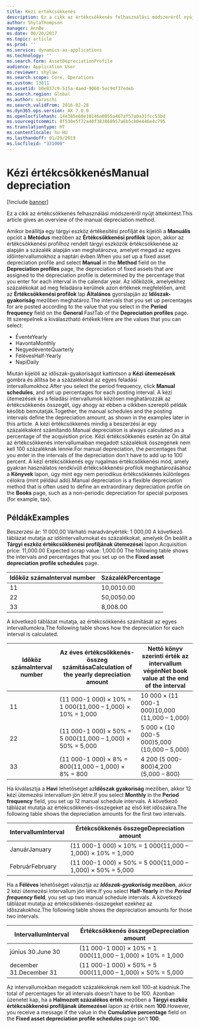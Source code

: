 ```yaml
---
title: Kézi értékcsökkenés
description: Ez a cikk az értékcsökkenés felhasználási módszeréről nyújt áttekintést.
author: ShylaThompson
manager: AnnBe
ms.date: 06/20/2017
ms.topic: article
ms.prod: ''
ms.service: dynamics-ax-applications
ms.technology: ''
ms.search.form: AssetDepreciationProfile
audience: Application User
ms.reviewer: shylaw
ms.search.scope: Core, Operations
ms.custom: 13811
ms.assetid: b0e837c9-515a-4aed-9060-5ec94f37edeb
ms.search.region: Global
ms.author: saraschi
ms.search.validFrom: 2016-02-28
ms.dyn365.ops.version: AX 7.0.0
ms.openlocfilehash: 14e385e60e10146a0855a467af57a0a31fcc53bd
ms.sourcegitcommit: 0f530e5f72a40f383868957a6b5cb0e446e4c795
ms.translationtype: HT
ms.contentlocale: hu-HU
ms.lasthandoff: 01/29/2019
ms.locfileid: "331000"
---
```

# <a name="manual-depreciation"></a><span data-ttu-id="b3316-103">Kézi értékcsökkenés</span><span class="sxs-lookup"><span data-stu-id="b3316-103">Manual depreciation</span></span>

[!include [banner](../includes/banner.md)]

<span data-ttu-id="b3316-104">Ez a cikk az értékcsökkenés felhasználási módszeréről nyújt áttekintést.</span><span class="sxs-lookup"><span data-stu-id="b3316-104">This article gives an overview of the manual depreciation method.</span></span>

<span data-ttu-id="b3316-105">Amikor beállítja egy tárgyi eszköz értékesítési profilját és kijelöli a **Manuális** opciót a **Metódus** mezőben az **Értékcsökkenési profilok** lapon, akkor az értékcsökkenési profilhoz rendelt tárgyi eszközök értékcsökkenése az alapján a százalék alapján van meghatározva, amelyet megad az egyes időintervallumokhoz a naptári évben.</span><span class="sxs-lookup"><span data-stu-id="b3316-105">When you set up a fixed asset depreciation profile and select **Manual** in the **Method** field on the **Depreciation profiles** page, the depreciation of fixed assets that are assigned to the depreciation profile is determined by the percentage that you enter for each interval in the calendar year.</span></span> <span data-ttu-id="b3316-106">Az időközök, amelyekhez százalékokat ad meg feladásra kerülnek azon értéknek megfelelően, amit az **Értékcsökkenési profilok** lap **Általános** gyorslapján az **Időszak-gyakoriság** mezőben meghatároz.</span><span class="sxs-lookup"><span data-stu-id="b3316-106">The intervals that you set up percentages for are posted according to the value that you select in the **Period frequency** field on the **General** FastTab of the **Depreciation profiles** page.</span></span> <span data-ttu-id="b3316-107">Itt szerepelnek a kiválasztható értékek:</span><span class="sxs-lookup"><span data-stu-id="b3316-107">Here are the values that you can select:</span></span>

-   <span data-ttu-id="b3316-108">Évente</span><span class="sxs-lookup"><span data-stu-id="b3316-108">Yearly</span></span>
-   <span data-ttu-id="b3316-109">Havonta</span><span class="sxs-lookup"><span data-stu-id="b3316-109">Monthly</span></span>
-   <span data-ttu-id="b3316-110">Negyedévente</span><span class="sxs-lookup"><span data-stu-id="b3316-110">Quarterly</span></span>
-   <span data-ttu-id="b3316-111">Féléves</span><span class="sxs-lookup"><span data-stu-id="b3316-111">Half-Yearly</span></span>
-   <span data-ttu-id="b3316-112">Napi</span><span class="sxs-lookup"><span data-stu-id="b3316-112">Daily</span></span>

<span data-ttu-id="b3316-113">Miután kijelöli az időszak-gyakoriságot kattintson a **Kézi ütemezések** gombra és állítsa be a százalékokat az egyes feladási intervallumokhoz.</span><span class="sxs-lookup"><span data-stu-id="b3316-113">After you select the period frequency, click **Manual schedules**, and set up percentages for each posting interval.</span></span> <span data-ttu-id="b3316-114">A kézi ütemezések és a feladási intervallumok közösen meghatározzák az értékcsökkenés összegét, úgy ahogy az ebben a cikkben szereplő példák később bemutatják.</span><span class="sxs-lookup"><span data-stu-id="b3316-114">Together, the manual schedules and the posting intervals define the depreciation amount, as shown in the examples later in this article.</span></span> <span data-ttu-id="b3316-115">A kézi értékcsökkenés mindig a beszerzési ár egy százalékaként számítandó.</span><span class="sxs-lookup"><span data-stu-id="b3316-115">Manual depreciation is always calculated as a percentage of the acquisition price.</span></span> <span data-ttu-id="b3316-116">Kézi értékcsökkenés esetén az Ön által az értékcsökkenés intervallumaiban megadott százalékok összegének nem kell 100 százaléknak lennie.</span><span class="sxs-lookup"><span data-stu-id="b3316-116">For manual depreciation, the percentages that you enter in the intervals of the depreciation don't have to add up to 100 percent.</span></span> <span data-ttu-id="b3316-117">A kézi értékcsökkenés egy rugalmas értékcsökkenési mód, amely gyakran használatos rendkívüli értékcsökkenési profilok meghatározásához a **Könyvek** lapon, úgy mint egy nem periodikus értékcsökkenés különleges célokra (mint például adó).</span><span class="sxs-lookup"><span data-stu-id="b3316-117">Manual depreciation is a flexible depreciation method that is often used to define an extraordinary depreciation profile on the **Books** page, such as a non-periodic depreciation for special purposes (for example, tax).</span></span>

## <a name="examples"></a><span data-ttu-id="b3316-118">Példák</span><span class="sxs-lookup"><span data-stu-id="b3316-118">Examples</span></span>
<span data-ttu-id="b3316-119">Beszerzési ár: 11 000,00 Várható maradványérték: 1 000,00 A következő táblázat mutatja az időintervallumokat és százalékokat, amelyek Ön beállít a **Tárgyi eszköz értékcsökkenési profiljának ütemezései** lapon.</span><span class="sxs-lookup"><span data-stu-id="b3316-119">Acquisition price: 11,000.00 Expected scrap value: 1,000.00 The following table shows the intervals and percentages that you set up on the **Fixed asset depreciation profile schedules** page.</span></span>

| <span data-ttu-id="b3316-120">Időköz száma</span><span class="sxs-lookup"><span data-stu-id="b3316-120">Interval number</span></span> | <span data-ttu-id="b3316-121">Százalék</span><span class="sxs-lookup"><span data-stu-id="b3316-121">Percentage</span></span> |
|-----------------|------------|
| <span data-ttu-id="b3316-122">1</span><span class="sxs-lookup"><span data-stu-id="b3316-122">1</span></span>               | <span data-ttu-id="b3316-123">10,00</span><span class="sxs-lookup"><span data-stu-id="b3316-123">10.00</span></span>      |
| <span data-ttu-id="b3316-124">2</span><span class="sxs-lookup"><span data-stu-id="b3316-124">2</span></span>               | <span data-ttu-id="b3316-125">50,00</span><span class="sxs-lookup"><span data-stu-id="b3316-125">50.00</span></span>      |
| <span data-ttu-id="b3316-126">3</span><span class="sxs-lookup"><span data-stu-id="b3316-126">3</span></span>               | <span data-ttu-id="b3316-127">8,00</span><span class="sxs-lookup"><span data-stu-id="b3316-127">8.00</span></span>       |

<span data-ttu-id="b3316-128">A következő táblázat mutatja, az értékcsökkenés számítását az egyes intervallumokra.</span><span class="sxs-lookup"><span data-stu-id="b3316-128">The following table shows how the depreciation for each interval is calculated.</span></span>

|  <span data-ttu-id="b3316-129">Időköz száma</span><span class="sxs-lookup"><span data-stu-id="b3316-129">Interval number</span></span> | <span data-ttu-id="b3316-130">Az éves értékcsökkenés-összeg számítása</span><span class="sxs-lookup"><span data-stu-id="b3316-130">Calculation of the yearly depreciation amount</span></span> | <span data-ttu-id="b3316-131">Nettó könyv szerinti érték az intervallum végén</span><span class="sxs-lookup"><span data-stu-id="b3316-131">Net book value at the end of the interval</span></span> |
|------------------|-----------------------------------------------|-------------------------------------------|
| <span data-ttu-id="b3316-132">1</span><span class="sxs-lookup"><span data-stu-id="b3316-132">1</span></span>                | <span data-ttu-id="b3316-133">(11 000-1 000) × 10% = 1 000</span><span class="sxs-lookup"><span data-stu-id="b3316-133">(11,000 – 1,000) × 10% = 1,000</span></span>                | <span data-ttu-id="b3316-134">10 000 × (11 000-1 000)</span><span class="sxs-lookup"><span data-stu-id="b3316-134">10,000 (11,000 – 1,000)</span></span>                   |
| <span data-ttu-id="b3316-135">2</span><span class="sxs-lookup"><span data-stu-id="b3316-135">2</span></span>                | <span data-ttu-id="b3316-136">(11 000-1 000) × 50% = 5 000</span><span class="sxs-lookup"><span data-stu-id="b3316-136">(11,000 – 1,000) × 50% = 5,000</span></span>                | <span data-ttu-id="b3316-137">5 000 × (10 000-5 000)</span><span class="sxs-lookup"><span data-stu-id="b3316-137">5,000 (10,000 – 5,000)</span></span>                    |
| <span data-ttu-id="b3316-138">3</span><span class="sxs-lookup"><span data-stu-id="b3316-138">3</span></span>                | <span data-ttu-id="b3316-139">(11 000-1 000) × 8% = 800</span><span class="sxs-lookup"><span data-stu-id="b3316-139">(11,000 – 1,000) × 8% = 800</span></span>                   | <span data-ttu-id="b3316-140">4 200 (5 000-800)</span><span class="sxs-lookup"><span data-stu-id="b3316-140">4,200 (5,000 – 800)</span></span>                       |

<span data-ttu-id="b3316-141">Ha kiválasztja a **Havi** lehetőséget az**Időszak gyakoriság** mezőben, akkor 12 kézi ütemezési intervallum jön létre.</span><span class="sxs-lookup"><span data-stu-id="b3316-141">If you select **Monthly** in the **Period frequency** field, you set up 12 manual schedule intervals.</span></span> <span data-ttu-id="b3316-142">A következő táblázat mutatja az értékcsökkenés-összegeket az első két időszakra.</span><span class="sxs-lookup"><span data-stu-id="b3316-142">The following table shows the depreciation amounts for the first two intervals.</span></span>

| <span data-ttu-id="b3316-143">Intervallum</span><span class="sxs-lookup"><span data-stu-id="b3316-143">Interval</span></span> | <span data-ttu-id="b3316-144">Értékcsökkenés összege</span><span class="sxs-lookup"><span data-stu-id="b3316-144">Depreciation amount</span></span>            |
|----------|--------------------------------|
| <span data-ttu-id="b3316-145">Január</span><span class="sxs-lookup"><span data-stu-id="b3316-145">January</span></span>  | <span data-ttu-id="b3316-146">(11 000-1 000) × 10% = 1 000</span><span class="sxs-lookup"><span data-stu-id="b3316-146">(11,000 – 1,000) × 10% = 1,000</span></span> |
| <span data-ttu-id="b3316-147">Február</span><span class="sxs-lookup"><span data-stu-id="b3316-147">February</span></span> | <span data-ttu-id="b3316-148">(11 000-1 000) × 50% = 5 000</span><span class="sxs-lookup"><span data-stu-id="b3316-148">(11,000 – 1,000) × 50% = 5,000</span></span> |

<span data-ttu-id="b3316-149">Ha a <strong>Féléves</strong> lehetőséget választja az *<strong><em>Időszak-gyakoriság</em>* mezőben</strong>, akkor 2 kézi ütemezési intervallum jön létre.</span><span class="sxs-lookup"><span data-stu-id="b3316-149">If you select <strong>Half-Yearly</strong> in the *<strong><em>Period frequency</em>* field</strong>, you set up two manual schedule intervals.</span></span> <span data-ttu-id="b3316-150">A következő táblázat mutatja az értékcsökkenés-összegeket ezekhez az időszakokhoz.</span><span class="sxs-lookup"><span data-stu-id="b3316-150">The following table shows the depreciation amounts for those two intervals.</span></span>

| <span data-ttu-id="b3316-151">Intervallum</span><span class="sxs-lookup"><span data-stu-id="b3316-151">Interval</span></span>    | <span data-ttu-id="b3316-152">Értékcsökkenés összege</span><span class="sxs-lookup"><span data-stu-id="b3316-152">Depreciation amount</span></span>            |
|-------------|--------------------------------|
| <span data-ttu-id="b3316-153">június 30.</span><span class="sxs-lookup"><span data-stu-id="b3316-153">June 30</span></span>     | <span data-ttu-id="b3316-154">(11 000-1 000) × 10% = 1 000</span><span class="sxs-lookup"><span data-stu-id="b3316-154">(11,000 – 1,000) × 10% = 1,000</span></span> |
| <span data-ttu-id="b3316-155">december 31.</span><span class="sxs-lookup"><span data-stu-id="b3316-155">December 31</span></span> | <span data-ttu-id="b3316-156">(11 000-1 000) × 50% = 5 000</span><span class="sxs-lookup"><span data-stu-id="b3316-156">(11,000 – 1,000) × 50% = 5,000</span></span> |

<span data-ttu-id="b3316-157">Az intervallumokban megadott százalékoknak nem kell 100-at kiadniuk.</span><span class="sxs-lookup"><span data-stu-id="b3316-157">The total of percentages for all intervals doesn't have to be 100.</span></span> <span data-ttu-id="b3316-158">Azonban üzenetet kap, ha a **Halmozott százalékos érték** mezőben a **Tárgyi eszköz értékcsökkenési profiljának ütemezései** lapon az érték nem **100**.</span><span class="sxs-lookup"><span data-stu-id="b3316-158">However, you receive a message if the value in the **Cumulative percentage** field on the **Fixed asset depreciation profile schedules** page isn't **100**.</span></span>




